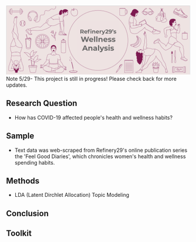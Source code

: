 ![header](www/header.png)
Note 5/29- This project is still in progress! Please check back for more updates. 
## Research Question
* How has COVID-19 affected people's health and wellness habits?

## Sample
* Text data was web-scraped from Refinery29's online publication series the 'Feel Good Diaries', which chronicles women's health and wellness spending habits. 

## Methods
* LDA (Latent Dirchlet Allocation) Topic Modeling

## Conclusion

## Toolkit
